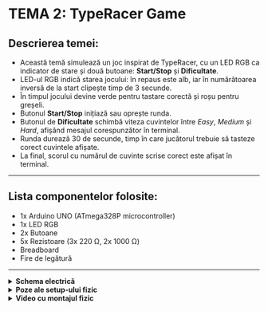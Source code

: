 # TEMA 2: TypeRacer Game

## Descrierea temei:
- Această temă simulează un joc inspirat de TypeRacer, cu un LED RGB ca indicator de stare și două butoane: **Start/Stop** și **Dificultate**.  
- LED-ul RGB indică starea jocului: în repaus este alb, iar în numărătoarea inversă de la start clipește timp de 3 secunde.  
- În timpul jocului devine verde pentru tastare corectă și roșu pentru greșeli.  
- Butonul **Start/Stop** inițiază sau oprește runda.  
- Butonul de **Dificultate** schimbă viteza cuvintelor între *Easy*, *Medium* și *Hard*, afișând mesajul corespunzător în terminal.  
- Runda durează 30 de secunde, timp în care jucătorul trebuie să tasteze corect cuvintele afișate.  
- La final, scorul cu numărul de cuvinte scrise corect este afișat în terminal.  

---

## Lista componentelor folosite:
- 1x Arduino UNO (ATmega328P microcontroller)  
- 1x LED RGB  
- 2x Butoane  
- 5x Rezistoare (3x 220 Ω, 2x 1000 Ω)  
- Breadboard  
- Fire de legătură  

---
  

<details>
  <summary> <b> Schema electrică </b> </summary>
  
   ## Schema electrica a circuitului implementat pe Tinkercad
   ![Smooth Jaiks](https://github.com/user-attachments/assets/f02d8332-a365-4095-9652-cad650f379d3)
  ##

</details>


<details>
  <summary> <b> Poze ale setup-ului fizic </b> </summary>
  
  ## Poze cu montajul implementat fizic:
  
  ![IMG_5963](https://github.com/user-attachments/assets/f6a804ff-ddbc-47cf-8fdd-5b348a305e7c)
  ![IMG_5965](https://github.com/user-attachments/assets/79cb56c7-48c1-402f-a189-7bcb1279bf43)
  ![IMG_5966](https://github.com/user-attachments/assets/64740498-a129-4ade-995f-7634ebe51cbb)
  ![IMG_5968](https://github.com/user-attachments/assets/53e536ed-59e5-4f7e-944e-d873c0821f78)
  ![IMG_5972](https://github.com/user-attachments/assets/15b7a250-0a97-407c-b23f-6906e0c6990f)

##
</details>



<details>
  <summary> <b> Video cu montajul fizic </b> </summary>

  ## Link către videoul ce arată funcționalitatea montajului fizic:
  [https://www.youtube.com/watch?v=eAE200TeHGY](https://youtu.be/5zqyRliXPS8)
  ##
</details>
